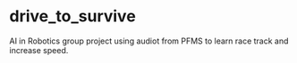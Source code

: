 # drive_to_survive
AI in Robotics group project using audiot from PFMS to learn race track and increase speed. 
